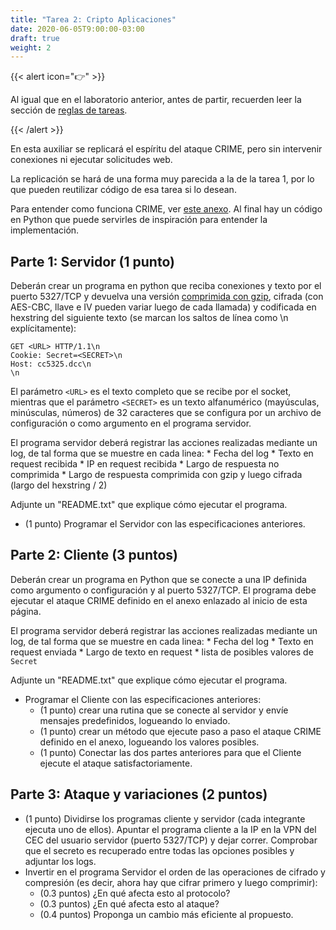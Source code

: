 ```yaml
---
title: "Tarea 2: Cripto Aplicaciones"
date: 2020-06-05T9:00:00-03:00
draft: true
weight: 2
---
```

{{< alert icon="👉" >}}

Al igual que en el laboratorio anterior, antes de partir, recuerden leer la sección de [reglas de tareas](reglas).

{{< /alert >}}

En esta auxiliar se replicará el espíritu del ataque CRIME, pero sin intervenir conexiones ni ejecutar solicitudes web. 

La replicación se hará de una forma muy parecida a la de la tarea 1, por lo que pueden reutilizar código de esa tarea si lo desean.

Para entender como funciona CRIME, ver [este anexo](../../auxiliares/anexos/crime). Al final hay un código en Python que puede servirles de inspiración para entender la implementación.

## Parte 1: Servidor (1 punto)

Deberán crear un programa en python que reciba conexiones y texto por el puerto 5327/TCP y devuelva una versión [comprimida con gzip](https://docs.python.org/3/library/gzip.html), cifrada (con AES-CBC, llave e IV pueden variar luego de cada llamada) y codificada en hexstring del siguiente texto (se marcan los saltos de línea como \n explícitamente):

```
GET <URL> HTTP/1.1\n
Cookie: Secret=<SECRET>\n
Host: cc5325.dcc\n
\n
```

El parámetro `<URL>` es el texto completo que se recibe por el socket, mientras que el parámetro `<SECRET>` es un texto alfanumérico (mayúsculas, minúsculas, números) de 32 caracteres que se configura por un archivo de configuración o como argumento en el programa servidor.

El programa servidor deberá registrar las acciones realizadas mediante un log, de tal forma que se muestre en cada linea:
    * Fecha del log
    * Texto en request recibida
    * IP en request recibida
    * Largo de respuesta no comprimida
    * Largo de respuesta comprimida con gzip y luego cifrada (largo del hexstring / 2)


Adjunte un "README.txt" que explique cómo ejecutar el programa.

* (1 punto) Programar el Servidor con las especificaciones anteriores.

## Parte 2: Cliente (3 puntos)

Deberán crear un programa en Python que se conecte a una IP definida como argumento o configuración y al puerto 5327/TCP. El programa debe ejecutar el ataque CRIME definido en el anexo enlazado al inicio de esta página.

El programa servidor deberá registrar las acciones realizadas mediante un log, de tal forma que se muestre en cada linea:
    * Fecha del log
    * Texto en request enviada
    * Largo de texto en request
    * lista de posibles valores de `Secret`

Adjunte un "README.txt" que explique cómo ejecutar el programa.

* Programar el Cliente con las especificaciones anteriores:
    * (1 punto) crear una rutina que se conecte al servidor y envíe mensajes predefinidos, logueando lo enviado.
    * (1 punto) crear un método que ejecute paso a paso el ataque CRIME definido en el anexo, logueando los valores posibles.
    * (1 punto) Conectar las dos partes anteriores para que el Cliente ejecute el ataque satisfactoriamente.

## Parte 3: Ataque y variaciones (2 puntos)

* (1 punto) Dividirse los programas cliente y servidor (cada integrante ejecuta uno de ellos). Apuntar el programa cliente a la IP en la VPN del CEC del usuario servidor (puerto 5327/TCP) y dejar correr. Comprobar que el secreto es recuperado entre todas las opciones posibles y adjuntar los logs.
* Invertir en el programa Servidor el orden de las operaciones de cifrado y compresión (es decir, ahora hay que cifrar primero y luego comprimir):
    * (0.3 puntos) ¿En qué afecta esto al protocolo?
    * (0.3 puntos) ¿En qué afecta esto al ataque?
    * (0.4 puntos) Proponga un cambio más eficiente al propuesto.
